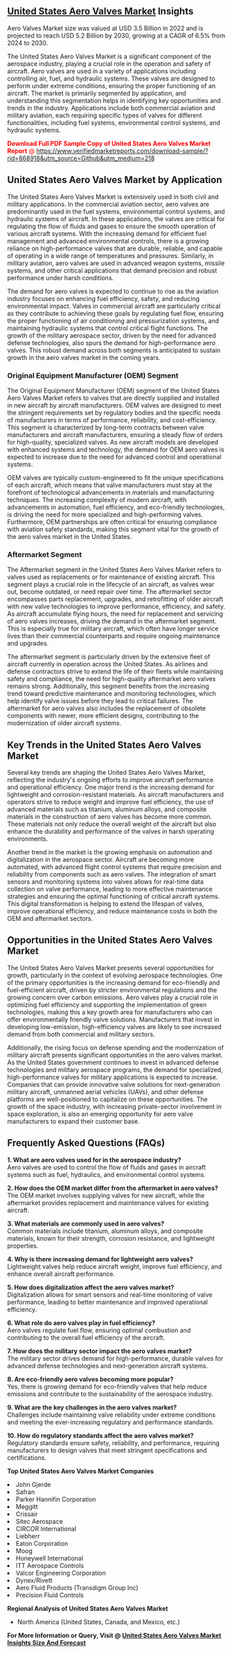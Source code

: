 <h2><a href="https://www.verifiedmarketreports.com/download-sample/?rid=868918&amp;utm_source=Github&amp;utm_medium=218" target="_blank">United States Aero Valves Market</a> Insights</h2><p>Aero Valves Market size was valued at USD 3.5 Billion in 2022 and is projected to reach USD 5.2 Billion by 2030, growing at a CAGR of 6.5% from 2024 to 2030.</p><p><p>The United States Aero Valves Market is a significant component of the aerospace industry, playing a crucial role in the operation and safety of aircraft. Aero valves are used in a variety of applications including controlling air, fuel, and hydraulic systems. These valves are designed to perform under extreme conditions, ensuring the proper functioning of an aircraft. The market is primarily segmented by application, and understanding this segmentation helps in identifying key opportunities and trends in the industry. Applications include both commercial aviation and military aviation, each requiring specific types of valves for different functionalities, including fuel systems, environmental control systems, and hydraulic systems.</p> <p><p><span class=""><span style="color: #ff0000;"><strong>Download Full PDF Sample Copy of United States Aero Valves Market Report</strong> @ </span><a href="https://www.verifiedmarketreports.com/download-sample/?rid=868918&amp;utm_source=Github&amp;utm_medium=218" target="_blank">https://www.verifiedmarketreports.com/download-sample/?rid=868918&amp;utm_source=Github&amp;utm_medium=218</a></span></p></p> <h2>United States Aero Valves Market by Application</h2> <p>The United States Aero Valves Market is extensively used in both civil and military applications. In the commercial aviation sector, aero valves are predominantly used in the fuel systems, environmental control systems, and hydraulic systems of aircraft. In these applications, the valves are critical for regulating the flow of fluids and gases to ensure the smooth operation of various aircraft systems. With the increasing demand for efficient fuel management and advanced environmental controls, there is a growing reliance on high-performance valves that are durable, reliable, and capable of operating in a wide range of temperatures and pressures. Similarly, in military aviation, aero valves are used in advanced weapon systems, missile systems, and other critical applications that demand precision and robust performance under harsh conditions.</p> <p>The demand for aero valves is expected to continue to rise as the aviation industry focuses on enhancing fuel efficiency, safety, and reducing environmental impact. Valves in commercial aircraft are particularly critical as they contribute to achieving these goals by regulating fuel flow, ensuring the proper functioning of air conditioning and pressurization systems, and maintaining hydraulic systems that control critical flight functions. The growth of the military aerospace sector, driven by the need for advanced defense technologies, also spurs the demand for high-performance aero valves. This robust demand across both segments is anticipated to sustain growth in the aero valves market in the coming years.</p> <h3>Original Equipment Manufacturer (OEM) Segment</h3> <p>The Original Equipment Manufacturer (OEM) segment of the United States Aero Valves Market refers to valves that are directly supplied and installed in new aircraft by aircraft manufacturers. OEM valves are designed to meet the stringent requirements set by regulatory bodies and the specific needs of manufacturers in terms of performance, reliability, and cost-efficiency. This segment is characterized by long-term contracts between valve manufacturers and aircraft manufacturers, ensuring a steady flow of orders for high-quality, specialized valves. As new aircraft models are developed with enhanced systems and technology, the demand for OEM aero valves is expected to increase due to the need for advanced control and operational systems.</p> <p>OEM valves are typically custom-engineered to fit the unique specifications of each aircraft, which means that valve manufacturers must stay at the forefront of technological advancements in materials and manufacturing techniques. The increasing complexity of modern aircraft, with advancements in automation, fuel efficiency, and eco-friendly technologies, is driving the need for more specialized and high-performing valves. Furthermore, OEM partnerships are often critical for ensuring compliance with aviation safety standards, making this segment vital for the growth of the aero valves market in the United States.</p> <h3>Aftermarket Segment</h3> <p>The Aftermarket segment in the United States Aero Valves Market refers to valves used as replacements or for maintenance of existing aircraft. This segment plays a crucial role in the lifecycle of an aircraft, as valves wear out, become outdated, or need repair over time. The aftermarket sector encompasses parts replacement, upgrades, and retrofitting of older aircraft with new valve technologies to improve performance, efficiency, and safety. As aircraft accumulate flying hours, the need for replacement and servicing of aero valves increases, driving the demand in the aftermarket segment. This is especially true for military aircraft, which often have longer service lives than their commercial counterparts and require ongoing maintenance and upgrades.</p> <p>The aftermarket segment is particularly driven by the extensive fleet of aircraft currently in operation across the United States. As airlines and defense contractors strive to extend the life of their fleets while maintaining safety and compliance, the need for high-quality aftermarket aero valves remains strong. Additionally, this segment benefits from the increasing trend toward predictive maintenance and monitoring technologies, which help identify valve issues before they lead to critical failures. The aftermarket for aero valves also includes the replacement of obsolete components with newer, more efficient designs, contributing to the modernization of older aircraft systems.</p> <h2>Key Trends in the United States Aero Valves Market</h2> <p>Several key trends are shaping the United States Aero Valves Market, reflecting the industry's ongoing efforts to improve aircraft performance and operational efficiency. One major trend is the increasing demand for lightweight and corrosion-resistant materials. As aircraft manufacturers and operators strive to reduce weight and improve fuel efficiency, the use of advanced materials such as titanium, aluminum alloys, and composite materials in the construction of aero valves has become more common. These materials not only reduce the overall weight of the aircraft but also enhance the durability and performance of the valves in harsh operating environments.</p> <p>Another trend in the market is the growing emphasis on automation and digitalization in the aerospace sector. Aircraft are becoming more automated, with advanced flight control systems that require precision and reliability from components such as aero valves. The integration of smart sensors and monitoring systems into valves allows for real-time data collection on valve performance, leading to more effective maintenance strategies and ensuring the optimal functioning of critical aircraft systems. This digital transformation is helping to extend the lifespan of valves, improve operational efficiency, and reduce maintenance costs in both the OEM and aftermarket sectors.</p> <h2>Opportunities in the United States Aero Valves Market</h2> <p>The United States Aero Valves Market presents several opportunities for growth, particularly in the context of evolving aerospace technologies. One of the primary opportunities is the increasing demand for eco-friendly and fuel-efficient aircraft, driven by stricter environmental regulations and the growing concern over carbon emissions. Aero valves play a crucial role in optimizing fuel efficiency and supporting the implementation of green technologies, making this a key growth area for manufacturers who can offer environmentally friendly valve solutions. Manufacturers that invest in developing low-emission, high-efficiency valves are likely to see increased demand from both commercial and military sectors.</p> <p>Additionally, the rising focus on defense spending and the modernization of military aircraft presents significant opportunities in the aero valves market. As the United States government continues to invest in advanced defense technologies and military aerospace programs, the demand for specialized, high-performance valves for military applications is expected to increase. Companies that can provide innovative valve solutions for next-generation military aircraft, unmanned aerial vehicles (UAVs), and other defense platforms are well-positioned to capitalize on these opportunities. The growth of the space industry, with increasing private-sector involvement in space exploration, is also an emerging opportunity for aero valve manufacturers to expand their customer base.</p> <h2>Frequently Asked Questions (FAQs)</h2> <p><strong>1. What are aero valves used for in the aerospace industry?</strong><br>Aero valves are used to control the flow of fluids and gases in aircraft systems such as fuel, hydraulics, and environmental control systems.</p> <p><strong>2. How does the OEM market differ from the aftermarket in aero valves?</strong><br>The OEM market involves supplying valves for new aircraft, while the aftermarket provides replacement and maintenance valves for existing aircraft.</p> <p><strong>3. What materials are commonly used in aero valves?</strong><br>Common materials include titanium, aluminum alloys, and composite materials, known for their strength, corrosion resistance, and lightweight properties.</p> <p><strong>4. Why is there increasing demand for lightweight aero valves?</strong><br>Lightweight valves help reduce aircraft weight, improve fuel efficiency, and enhance overall aircraft performance.</p> <p><strong>5. How does digitalization affect the aero valves market?</strong><br>Digitalization allows for smart sensors and real-time monitoring of valve performance, leading to better maintenance and improved operational efficiency.</p> <p><strong>6. What role do aero valves play in fuel efficiency?</strong><br>Aero valves regulate fuel flow, ensuring optimal combustion and contributing to the overall fuel efficiency of the aircraft.</p> <p><strong>7. How does the military sector impact the aero valves market?</strong><br>The military sector drives demand for high-performance, durable valves for advanced defense technologies and next-generation aircraft systems.</p> <p><strong>8. Are eco-friendly aero valves becoming more popular?</strong><br>Yes, there is growing demand for eco-friendly valves that help reduce emissions and contribute to the sustainability of the aerospace industry.</p> <p><strong>9. What are the key challenges in the aero valves market?</strong><br>Challenges include maintaining valve reliability under extreme conditions and meeting the ever-increasing regulatory and performance standards.</p> <p><strong>10. How do regulatory standards affect the aero valves market?</strong><br>Regulatory standards ensure safety, reliability, and performance, requiring manufacturers to design valves that meet stringent specifications and certifications.</p> </p><p><strong>Top United States Aero Valves Market Companies</strong></p><div data-test-id=""><p><li>John Gjerde</li><li> Safran</li><li> Parker Hannifin Corporation</li><li> Meggitt</li><li> Crissair</li><li> Sitec Aerospace</li><li> CIRCOR International</li><li> Liebherr</li><li> Eaton Corporation</li><li> Moog</li><li> Honeywell International</li><li> ITT Aerospace Controls</li><li> Valcor Engineering Corporation</li><li> Dynex/Rivett</li><li> Aero Fluid Products (Transdigm Group Inc)</li><li> Precision Fluid Controls</li></p><div><strong>Regional Analysis of&nbsp;United States Aero Valves Market</strong></div><ul><li dir="ltr"><p dir="ltr">North America&nbsp;(United States, Canada, and Mexico, etc.)</p></li></ul><p><strong>For More Information or Query, Visit @&nbsp;</strong><strong><a href="https://www.verifiedmarketreports.com/product/aero-valves-market/?utm_source=Github&amp;utm_medium=218" target="_blank">United States Aero Valves Market Insights Size And Forecast</a></strong></p></div>
